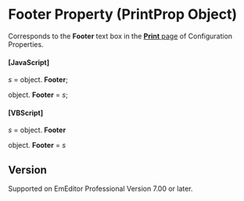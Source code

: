 # Footer Property (PrintProp Object)

Corresponds to the **Footer** text box in the [**Print** page](../../dlg/properties/print/index) of Configuration Properties.

#### \[JavaScript\]

_s_ = object. **Footer**;

object. **Footer** = _s_;

#### \[VBScript\]

_s_ = object. **Footer**

object. **Footer** = _s_

## Version

Supported on EmEditor Professional Version 7.00 or later.
